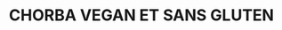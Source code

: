 ---
auteur: 'Résistances 2024 '
categories:
- Soupe
check: Non
checkAlwaysOk: false
cuisson: Oui
draft: false
ingredients:
  autres:
  - quantite: 12
    title: Eau
    unit: litre
  epices:
  - quantite: 30
    title: Paprika
    unit: grammes
  - quantite: 15
    title: Piment doux
    unit: grammes
  - quantite: 30
    title: Gingembre en poudre
    unit: grammes
  - quantite: 140
    title: Ras el hanout
    unit: grammes
  - quantite: 2
    title: Menthe
    unit: bottes
  - quantite: 3
    title: Coriandre fraîche
    unit: bottes
  - quantite: 550
    title: Concentré de tomate
    unit: grammes
  - quantite: 4
    title: Coulis de tomates
    unit: litre
  legumes:
  - quantite: 2
    title: Courgette
    unit: Kg
  - quantite: 500
    title: Céleri branche
    unit: grammes
  - quantite: 3
    title: Carotte
    unit: Kg
  - quantite: 2
    title: Oignon
    unit: Kg
  lof:
  - quantite: 400
    title: huile d'olive
    unit: ml
  sec:
  - quantite: 800
    title: Pâtes langues d'oiseaux sans gluten
    unit: grammes
  - quantite: 1.5
    title: Pois chiches
    unit: Kg
layout: recettes
plate: 40
preparation: "Eplucher et émincer les carottes et les courgettes. Emincer une branche\
  \ de céleri. Mettre le tout dans un saladier. Réserver. \n\nEplucher et émincer\
  \ grossièrement les oignons. \n\nDans une gamelle : verser un filet d'huile d'olive\
  \ et y faire cuire les oignons. Assaisonner avec le ras el hanout, le gingembre\
  \ en poudre, le paprika et le piment doux. \n\nDéposer les pois chiche, carottes,\
  \ les courgettes et le céleri dans la gamelle. Ajouter le concentré de tomates,\
  \ l'eau et le coulis de tomate. Assaisonner de sel et de poivre.\n\nPlonger une\
  \ demi botte entière de coriandre dans la cocotte. Remuer le tout. \n\nLaisser cuire\
  \ au moins 1h à frémissement. Ajouter les pâtes et laisser cuire quelques minutes\
  \ à frémissement"
preparation24h: Faire tremper les pois chiche la veille.
publishDate: 2024-06-14 21:50:00+00:00
quantite_desc: un bol d'environ 600ml par personne
regime:
- vegan
- sans-gluten
temperature: Chaud
title: CHORBA VEGAN ET SANS GLUTEN
titleslug: chorba-vegan-et-sans-gluten_uhcnn2i4
type: plat
uuid: uhcnn2i4
---